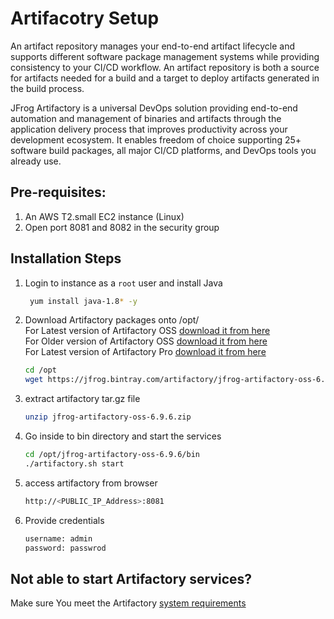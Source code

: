 # Artifacotry Setup
An artifact repository manages your end-to-end artifact lifecycle and supports different software package management systems while providing consistency to your CI/CD workflow. An artifact repository is both a source for artifacts needed for a build and a target to deploy artifacts generated in the build process.

JFrog Artifactory is a universal DevOps solution providing end-to-end automation and management of binaries and artifacts through the application delivery process that improves productivity across your development ecosystem. It enables freedom of choice supporting 25+ software build packages, all major CI/CD platforms, and DevOps tools you already use.

## Pre-requisites: 
1. An AWS T2.small EC2 instance (Linux)
1. Open port 8081 and 8082 in the security group

## Installation Steps 

1. Login to instance as a `root` user and install Java
   ```sh 
    yum install java-1.8* -y 
   ```
1. Download Artifactory packages onto /opt/   
   For Latest version of Artifactory OSS [download it from here](https://jfrog.com/open-source/)   
For Older version of Artifactory OSS [download it from here](https://jfrog.bintray.com/artifactory/)   
For Latest version of Artifactory Pro [download it from here](https://jfrog.com/artifactory/)

   ```sh 
   cd /opt 
   wget https://jfrog.bintray.com/artifactory/jfrog-artifactory-oss-6.9.6.zip
   ```

1. extract artifactory tar.gz file
   ```sh
   unzip jfrog-artifactory-oss-6.9.6.zip
   ```
1. Go inside to bin directory and start the services
   ```sh
   cd /opt/jfrog-artifactory-oss-6.9.6/bin
   ./artifactory.sh start
   ```
1. access artifactory from browser
   ```sh
   http://<PUBLIC_IP_Address>:8081 
   ```

1. Provide credentials 
   ```sh 
   username: admin
   password: passwrod 
   ```

## Not able to start Artifactory services?
 Make sure You meet the Artifactory [system requirements](https://www.jfrog.com/confluence/display/JFROG/System+Requirements)


